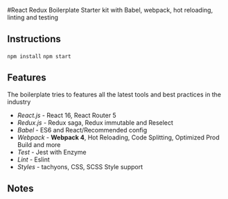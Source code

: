 #React Redux Boilerplate Starter kit with Babel, webpack, hot reloading, linting and testing 

## Instructions
`npm install`
`npm start`

## Features
The boilerplate tries to features all the latest tools and best practices in the industry
- _React.js_ - React 16, React Router 5
- _Redux.js_  - Redux saga, Redux immutable and Reselect
- _Babel_ - ES6 and React/Recommended config
- _Webpack_ - **Webpack 4**, Hot Reloading, Code Splitting, Optimized Prod Build and more
- _Test_ - Jest with Enzyme
- _Lint_ - Eslint
- _Styles_ - tachyons, CSS, SCSS Style support

## Notes

